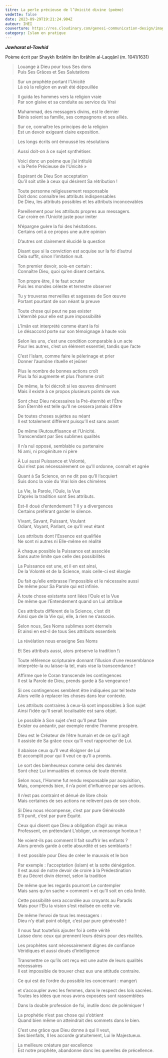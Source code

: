 ```yaml
---
titre: La perle précieuse de l’Unicité divine (poème)
vedette: false
date: 2023-09-29T19:21:24.904Z
auteur: IHEI
couverture: https://res.cloudinary.com/genesi-communication-design/image/upload/v1709585075/oyster-1327311_1280_klgqem.jpg
category: Islam en pratique
---
```

***Jawharat al-Tawhid***

Poème écrit par Shaykh Ibrâhîm ibn Ibrâhîm al-Laqqânî (m. 1041/1631)

> Louange à Dieu pour tous Ses dons\
> Puis Ses Grâces et Ses Salutations


> Sur un prophète portant l’Unicité\
> Là où la religion en avait été dépouillée


> Il guida les hommes vers la religion vraie\
> Par son glaive et sa conduite au service du Vrai


> Muhammad, des messagers divins, est le dernier\
> Bénis soient sa famille, ses compagnons et ses alliés.


> Sur ce, connaître les principes de la religion\
> Est un devoir exigeant claire exposition.


> Les longs écrits ont émoussé les résolutions


> Aussi doit-on à ce sujet synthétiser.


> Voici donc un poème que j’ai intitulé\
> «&nbsp;la Perle Précieuse de l’Unicité&nbsp;»


> Espérant de Dieu Son acceptation\
> Qu’il soit utile à ceux qui désirent Sa rétribution&nbsp;!


> Toute personne religieusement responsable\
> Doit donc connaître les attributs indispensables\
> De Dieu, les attributs possibles et les attributs inconcevables


> Pareillement pour les attributs propres aux messagers.\
> Car croire en l’Unicité juste pour imiter


> N’épargne guère la foi des hésitations.\
> Certains ont à ce propos une autre opinion


> D’autres ont clairement élucidé la question


> Disant que si la conviction est acquise sur la foi d’autrui\
> Cela suffit, sinon l’imitation nuit.


> Ton premier devoir, sois-en certain&nbsp;:\
> Connaître Dieu, quoi qu’en disent certains.


> Ton propre être, il te faut scruter\
> Puis les mondes céleste et terrestre observer


> Tu y trouveras merveilles et sagesses de Son œuvre\
> Portant pourtant de son néant la preuve


> Toute chose qui peut ne pas exister\
> L’éternité pour elle est pure impossibilité


> L’îmân est interprété comme étant la foi\
> Le désaccord porte sur son témoignage à haute voix


> Selon les uns, c’est une condition comparable à un acte\
> Pour les autres, c’est un élément essentiel, tandis que l’acte


> C’est l’islam, comme faire le pèlerinage et prier\
> Donner l’aumône rituelle et jeûner


> Plus le nombre de bonnes actions croît\
> Plus la foi augmente et plus l’homme croit


> De même, la foi décroît si les œuvres diminuent\
> Mais il existe à ce propos plusieurs points de vue.


> Sont chez Dieu nécessaires la Pré-éternité et l’Être\
> Son Éternité est telle qu’Il ne cessera jamais d’être


> De toutes choses sujettes au néant\
> Il est totalement différent puisqu’Il est sans avant


> De même l’Autosuffisance et l’Unicité.\
> Transcendant par Ses sublimes qualités


> Il n’a nul opposé, semblable ou partenaire\
> Ni ami, ni progéniture ni père


> À Lui aussi Puissance et Volonté,\
> Qui n’est pas nécessairement ce qu’Il ordonne, connaît et agrée


> Quant à Sa Science, on ne dit pas qu’Il l’acquiert\
> Suis donc la voie du Vrai loin des chimères


> La Vie, la Parole, l’Ouïe, la Vue\
> D’après la tradition sont Ses attributs.


> Est-Il doué d’entendement&nbsp;? Il y a divergences\
> Certains préférant garder le silence.


> Vivant, Savant, Puissant, Voulant\
> Odiant, Voyant, Parlant, ce qu’Il veut étant


> Les attributs dont l’Essence est qualifiée\
> Ne sont ni autres ni Elle-même en réalité


> À chaque possible la Puissance est associée\
> Sans autre limite que celle des possibilités


> La Puissance est une, et il en est ainsi,\
> De la Volonté et de la Science, mais celle-ci est élargie


> Du fait qu’elle embrasse l’impossible et le nécessaire aussi\
> De même pour Sa Parole qui est infinie.


> À toute chose existante sont liées l’Ouïe et la Vue\
> De même que l’Entendement quand on Lui attribue


> Ces attributs diffèrent de la Science, c’est dit\
> Ainsi que de la Vie qui, elle, à rien ne s’associe.


> Selon nous, Ses Noms sublimes sont éternels\
> Et ainsi en est-il de tous Ses attributs essentiels


> La révélation nous enseigne Ses Noms


> Et Ses attributs aussi, alors préserve la tradition&nbsp;!\


> Toute référence scripturaire donnant l’illusion d’une ressemblance\
> interprète-la ou laisse-la tel, mais vise la transcendance&nbsp;!


> Affirme que le Coran transcende les contingences\
> Il est la Parole de Dieu, prends garde à Sa vengeance&nbsp;!


> Si ces contingences semblent être indiquées par tel texte\
> Alors veille à replacer les choses dans leur contexte.


> Les attributs contraires à ceux-là sont impossibles à Son sujet\
> Ainsi l’idée qu’Il serait localisable est sans objet.


> Le possible à Son sujet c’est qu’Il peut faire\
> Exister ou anéantir, par exemple rendre l’homme prospère.


> Dieu est le Créateur de l’être humain et de ce qu’il agit\
> Il assiste de Sa grâce ceux qu’Il veut rapprocher de Lui.


> Il abaisse ceux qu’Il veut éloigner de Lui\
> Et accomplit pour qui Il veut ce qu’Il a promis.


> Le sort des bienheureux comme celui des damnés\
> Sont chez Lui immuables et connus de toute éternité.


> Selon nous, l’Homme fut rendu responsable par acquisition,\
> Mais, comprends bien, il n’a point d’influence par ses actions.


> Il n’est pas contraint et dénué de libre choix\
> Mais certaines de ses actions ne relèvent pas de son choix.


> Si Dieu nous récompense, c’est par pure Générosité\
> S’Il punit, c’est par pure Équité.


> Ceux qui disent que Dieu a obligation d’agir au mieux\
> Professent, en prétendant L’obliger, un mensonge honteux&nbsp;!


> Ne voient-ils pas comment Il fait souffrir les enfants&nbsp;?\
> Alors prends garde à cette absurdité et ses semblants&nbsp;!


> Il est possible pour Dieu de créer le mauvais et le bon


> Par exemple&nbsp;: l’acceptation (islam) et la sotte dénégation.\
> Il est aussi de notre devoir de croire à la Prédestination\
> Et au Décret divin éternel, selon la tradition


> De même que les regards pourront Le contempler\
> Mais sans qu’on sache «&nbsp;comment&nbsp;» et qu’Il soit en cela limité.


> Cette possibilité sera accordée aux croyants au Paradis\
> Mais pour l’Élu la vision s’est réalisée en cette vie.


> De même l’envoi de tous les messagers&nbsp;:\
> Dieu n’y était point obligé, c’est par pure générosité&nbsp;!


> Il nous faut toutefois ajouter foi à cette vérité\
> Laisse donc ceux qui prennent leurs désirs pour des réalités.


> Les prophètes sont nécessairement dignes de confiance\
> Véridiques et aussi doués d’intelligence


> Transmettre ce qu’ils ont reçu est une autre de leurs qualités nécessaires\
> Il est impossible de trouver chez eux une attitude contraire.


> Ce qui est de l’ordre du possible les concernant&nbsp;: manger\


> et s’accoupler avec les femmes, dans le respect des lois sacrées.\
> Toutes les idées que nous avons exposées sont rassemblées


> Dans la double profession de foi, inutile donc de polémiquer&nbsp;!


> La prophétie n’est pas chose qui s’obtient\
> Quand bien même on atteindrait des sommets dans le bien.


> C’est une grâce que Dieu donne à qui Il veut,\
> Ses bienfaits, Il les accorde gratuitement, Lui le Majestueux.


> La meilleure créature par excellence\
> Est notre prophète, abandonne donc les querelles de précellence.